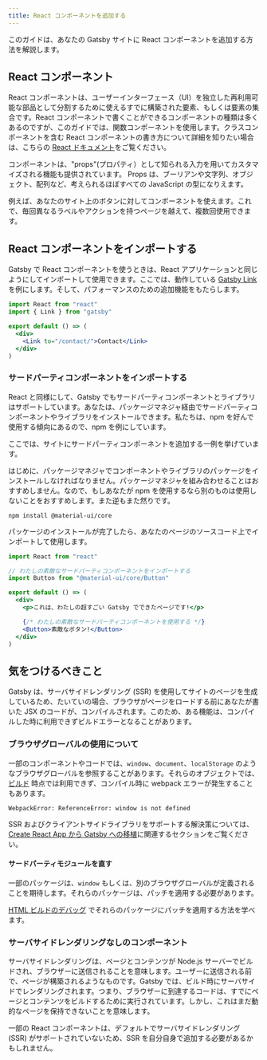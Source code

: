 ```yaml
---
title: React コンポーネントを追加する
---
```


このガイドは、あなたの Gatsby サイトに React コンポーネントを追加する方法を解説します。

## React コンポーネント

React コンポーネントは、ユーザーインターフェース（UI）を独立した再利用可能な部品として分割するために使えるすでに構築された要素、もしくは要素の集合です。React コンポーネントで書くことができるコンポーネントの種類は多くあるのですが、このガイドでは、関数コンポーネントを使用します。クラスコンポーネントを含む React コンポーネントの書き方について詳細を知りたい場合は、こちらの [React ドキュメント](https://ja.reactjs.org/docs/components-and-props.html)をご覧ください。

コンポーネントは、"props"(プロパティ）として知られる入力を用いてカスタマイズされる機能も提供されています。 Props は、ブーリアンや文字列、オブジェクト、配列など、考えられるほぼすべての JavaScript の型になりえます。

例えば、あなたのサイト上のボタンに対してコンポーネントを使えます。これで、毎回異なるラベルやアクションを持つページを越えて、複数回使用できます。

## React コンポーネントをインポートする

Gatsby で React コンポーネントを使うときは、React アプリケーションと同じようにしてインポートして使用できます。ここでは、動作している [Gatsby Link](/docs/gatsby-link/) を例にします。そして、パフォーマンスのための追加機能をもたらします。

```jsx
import React from "react"
import { Link } from "gatsby"

export default () => (
  <div>
    <Link to="/contact/">Contact</Link>
  </div>
)
```

### サードパーティコンポーネントをインポートする

React と同様にして、Gatsby でもサードパーティコンポーネントとライブラリはサポートしています。あなたは、パッケージマネジャ経由でサードパーティコンポーネントやライブラリをインストールできます。私たちは、npm を好んで使用する傾向にあるので、npm を例にしています。

ここでは、サイトにサードパーティコンポーネントを追加する一例を挙げています。

はじめに、パッケージマネジャでコンポーネントやライブラリのパッケージをインストールしなければなりません。パッケージマネジャを組み合わせることはおすすめしません。なので、もしあなたが npm を使用するなら別のものは使用しないことをおすすめします。また逆もまた然りです。

```shell
npm install @material-ui/core
```

パッケージのインストールが完了したら、あなたのページのソースコード上でインポートして使用します。

```jsx:title=my-page.jsx
import React from "react"

// わたしの素敵なサードパーティコンポーネントをインポートする
import Button from "@material-ui/core/Button"

export default () => (
  <div>
    <p>これは、わたしの超すごい Gatsby でできたページです!</p>

    {/* わたしの素敵なサードパーティコンポーネントを使用する */}
    <Button>素敵なボタン!</Button>
  </div>
)
```

## 気をつけるべきこと

Gatsby は、サーバサイドレンダリング (SSR) を使用してサイトのページを生成しているため、たいていの場合、ブラウザがページをロードする前にあなたが書いた JSX のコードが、コンパイルされます。このため、ある機能は、コンパイルした時に利用できずビルドエラーとなることがあります。

### ブラウザグローバルの使用について

一部のコンポーネントやコードでは、`window`、`document`、`localStorage` のようなブラウザグローバルを参照することがあります。それらのオブジェクトでは、[ビルド](/docs/glossary#build) 時点では利用できず、コンパイル時に webpack エラーが発生することもあります。

```text
WebpackError: ReferenceError: window is not defined
```

SSR およびクライアントサイドライブラリをサポートする解決策については、[Create React App から Gatsby への移植](/docs/porting-from-create-react-app-to-gatsby#server-side-rendering-and-browser-apis)に関連するセクションをご覧ください。

#### サードパーティモジュールを直す

一部のパッケージは、`window` もしくは、別のブラウザグローバルが定義されることを期待します。それらのパッケージは、パッチを適用する必要があります。

[HTML ビルドのデバッグ](/docs/debugging-html-builds/#fixing-third-party-modules) でそれらのパッケージにパッチを適用する方法を学べます。

### サーバサイドレンダリングなしのコンポーネント

サーバサイドレンダリングは、ページとコンテンツが Node.js サーバーでビルドされ、ブラウザーに送信されることを意味します。ユーザーに送信される前で、ページが構築されるようなものです。Gatsby では、ビルド時にサーバサイドでレンダリングされます。つまり、ブラウザーに到達するコードは、すでにページとコンテンツをビルドするために実行されています。しかし、これはまだ動的なページを保持できないことを意味します。

一部の React コンポーネントは、デフォルトでサーバサイドレンダリング (SSR) がサポートされていないため、SSR を自分自身で追加する必要があるかもしれません。
